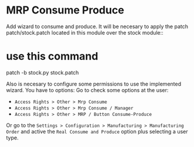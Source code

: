 MRP Consume Produce
===================

Add wizard to consume and produce.
It will be necesary to apply the patch patch/stock.patch located in
this module over the stock module::

# use this command
patch -b stock.py  stock.patch

Also is necesary to configure some permissions to use the implemented wizard.
You have to options: Go to check some options at the user:

- ``Access Rights > Other > Mrp Consume``
- ``Access Rights > Other > Mrp Consume / Manager``
- ``Access Rights > Other > MRP / Button Consume-Produce``

Or go to the ``Settings > Configuration > Manufacturing > Manufacturing Order``
and active the ``Real Consume and Produce`` option plus selecting a user type.